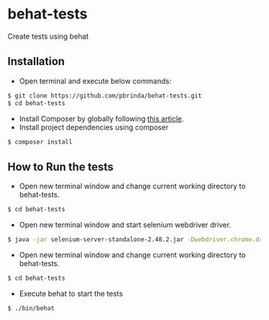 # behat-tests

Create tests using behat

## Installation
* Open terminal and execute below commands:
```sh
$ git clone https://github.com/pbrinda/behat-tests.git
$ cd behat-tests
```
* Install Composer by globally following [this article](https://getcomposer.org/doc/00-intro.md#installation-linux-unix-osx).
* Install project dependencies using composer
```sh
$ composer install
```

## How to Run the tests
* Open new terminal window and change current working directory to behat-tests.
```sh
$ cd behat-tests
```
* Open new terminal window and start selenium webdriver driver.
```sh
$ java -jar selenium-server-standalone-2.48.2.jar -Dwebdriver.chrome.driver="chromedriver"
```
* Open new terminal window and change current working directory to behat-tests.
```sh
$ cd behat-tests
```
* Execute behat to start the tests
```sh
$ ./bin/behat
```

